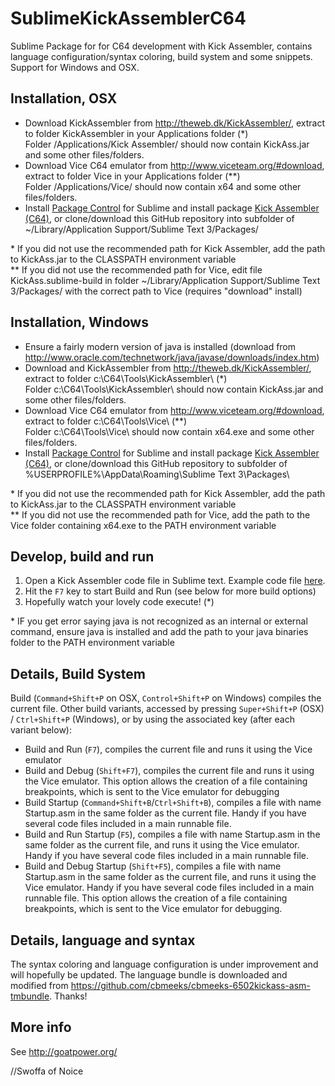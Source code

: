 SublimeKickAssemblerC64
=======================
Sublime Package for for C64 development with Kick Assembler, 
contains language configuration/syntax coloring, build system and some snippets. Support for Windows and OSX.

Installation, OSX
-----------------
 - Download KickAssembler from http://theweb.dk/KickAssembler/, extract to folder KickAssembler in your Applications folder (\*)  
   Folder /Applications/Kick Assembler/ should now contain KickAss.jar and some other files/folders.
 - Download Vice C64 emulator from http://www.viceteam.org/#download, extract to folder Vice in your Applications folder (\**)  
   Folder /Applications/Vice/ should now contain x64 and some other files/folders.
 - Install [Package Control](https://sublime.wbond.net/) for Sublime and install package [Kick Assembler (C64)](https://sublime.wbond.net/packages/Kick%20Assembler%20(C64)), or clone/download this GitHub repository into subfolder of ~/Library/Application Support/Sublime Text 3/Packages/  

\* If you did not use the recommended path for Kick Assembler, add the path to KickAss.jar to the CLASSPATH environment variable  
\*\* If you did not use the recommended path for Vice, edit file KickAss.sublime-build in folder ~/Library/Application Support/Sublime Text 3/Packages/ with the correct path to Vice (requires "download" install)

Installation, Windows
---------------------
 - Ensure a fairly modern version of java is installed (download from http://www.oracle.com/technetwork/java/javase/downloads/index.htm)
 - Download and KickAssembler from http://theweb.dk/KickAssembler/, extract to folder c:\C64\Tools\KickAssembler\ (\*)  
   Folder c:\C64\Tools\KickAssembler\ should now contain KickAss.jar and some other files/folders.
 - Download Vice C64 emulator from http://www.viceteam.org/#download, extract to folder c:\C64\Tools\Vice\ (\*\*)  
   Folder c:\C64\Tools\Vice\ should now contain x64.exe and some other files/folders.
 - Install [Package Control](https://sublime.wbond.net/) for Sublime and install package [Kick Assembler (C64)](https://sublime.wbond.net/packages/Kick%20Assembler%20(C64)), or clone/download this GitHub repository to subfolder of %USERPROFILE%\AppData\Roaming\Sublime Text 3\Packages\  

\* If you did not use the recommended path for Kick Assembler, add the path to KickAss.jar to the CLASSPATH environment variable  
\*\* If you did not use the recommended path for Vice, add the path to the Vice folder containing x64.exe to the PATH environment variable

Develop, build and run
----------------------
 1. Open a Kick Assembler code file in Sublime text. Example code file [here](https://dl.dropbox.com/s/cl7391x5hqwk8zf/GoatPowerExample.asm?dl=1).
 2. Hit the `F7` key to start Build and Run (see below for more build options)
 3. Hopefully watch your lovely code execute! (\*)

\* IF you get error saying java is not recognized as an internal or external command, ensure java is installed and add the path to your java binaries folder to the PATH environment variable

Details, Build System
---------------------
Build (`Command+Shift+P` on OSX, `Control+Shift+P` on Windows) compiles the current file.
Other build variants, accessed by pressing `Super+Shift+P` (OSX) / `Ctrl+Shift+P` (Windows), or by using the associated key (after each variant below):

 - Build and Run (`F7`), compiles the current file and runs it using the Vice emulator
 - Build and Debug (`Shift+F7`), compiles the current file and runs it using the Vice emulator. This option allows the creation of a file containing breakpoints, which is sent to the Vice emulator for debugging
 - Build Startup (`Command+Shift+B`/`Ctrl+Shift+B`), compiles a file with name Startup.asm in the same folder as the current file. Handy if you have several code files included in a main runnable file.
 - Build and Run Startup (`F5`), compiles a file with name Startup.asm in the same folder as the current file, and runs it using the Vice emulator. Handy if you have several code files included in a main runnable file.
 - Build and Debug Startup (`Shift+F5`), compiles a file with name Startup.asm in the same folder as the current file, and runs it using the Vice emulator. Handy if you have several code files included in a main runnable file. This option allows the creation of a file containing breakpoints, which is sent to the Vice emulator for debugging.

Details, language and syntax
----------------------------
The syntax coloring and language configuration is under improvement and will hopefully be updated. 
The language bundle is downloaded and modified from https://github.com/cbmeeks/cbmeeks-6502kickass-asm-tmbundle. Thanks!

More info
---------
See http://goatpower.org/



//Swoffa of Noice

